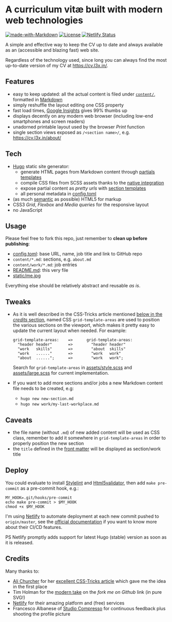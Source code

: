 # A curriculum vitæ built with modern web technologies

[![made-with-Markdown](https://img.shields.io/badge/Made%20with-Markdown-1f425f.svg)](http://commonmark.org) [![License](https://img.shields.io/badge/License-Apache%202.0-green.svg)](https://opensource.org/licenses/Apache-2.0) [![Netlify Status](https://api.netlify.com/api/v1/badges/53c5b088-2498-40b4-8e82-8f6ae243713c/deploy-status)](https://app.netlify.com/sites/hopeful-johnson-2088ad/deploys)

A simple and effective way to keep the CV up to date and always available as an (accessible and blazing fast) web site.

Regardless of the technology used, since long you can always find the most up-to-date version of my CV at <https://cv.l3x.in/>.

## Features

- easy to keep updated: all the actual content is filed under [`content/`](content), formatted in [Markdown][markdown]
- simply reshuffle the layout editing one CSS property
- fast load times, [Google Insights][insights] gives 99% thumbs up
- displays decently on any modern web browser (including low-end smartphones and screen readers)
- unadorned printable layout used by the browser _Print_ function
- single section views exposed as `/<section name>/`, e.g. <https://cv.l3x.in/about/>

## Tech

- [Hugo](https://gohugo.io/) static site generator:
  - generate HTML pages from Markdown content through [partials templates][hugo-partials]
  - compile CSS files from SCSS assets thanks to the [native integration][hugo-scss]
  - expose partial content as _pretty urls_ with [section templates][hugo-section-templates]
  - all personal metadata in [config.toml](config.toml)
- (as much [semantic](https://guide.freecodecamp.org/html/html5-semantic-elements/) as possible) HTML5 for markup
- CSS3 _Grid_, _Flexbox_ and _Media queries_ for the responsive layout
- no JavaScript

## Usage

Please feel free to fork this repo, just remember to **clean up before publishing**:

- [config.toml](config.toml): base URL, name, job title and link to GitHub repo
- `content/*.md`: sections, e.g. `about.md`
- `content/work/*.md`: job entries
- [README.md](README.md): this very file
- [static/me.jpg](static/me.jpg)

Everything else should be relatively abstract and reusable _as is_.

## Tweaks

- As it is well described in the CSS-Tricks article mentioned [below in the _credits_ section](#credits), named CSS `grid-template-areas` are used to position the various sections on the viewport, which makes it pretty easy to update the current layout when needed. For example:

      grid-template-areas:    =>      grid-template-areas:
        "header header"       =>        "header header"
        "work   skills"       =>        "about  skills"
        "work   ......"       =>        "work   work"
        "about  ......";      =>        "work   work";

  Search for `grid-template-areas` in [assets/style.scss](assets/style.scss) and [assets/large.scss](assets/large.scss) for current implementation.

- If you want to add more sections and/or jobs a new Markdown content file needs to be created, e.g:

  - `hugo new new-section.md`
  - `hugo new work/my-last-workplace.md`

## Caveats

- the file name (without `.md`) of new added content will be used as CSS class, remember to add it somewhere in `grid-template-areas` in order to properly position the new section
- the `title` defined in the [front matter][frontmatter] will be displayed as section/work title

## Deploy

You could evaluate to install [Stylelint][stylelint] and [Html5validator][html5validator], then add `make pre-commit` as a pre-commit hook, e.g.:

    MY_HOOK=.git/hooks/pre-commit
    echo make pre-commit > $MY_HOOK
    chmod +x $MY_HOOK

I'm using [Netlify][netlify] to automate deployment at each new commit pushed to `origin/master`, see the [official documentation][netlify-docs] if you want to know more about their CI/CD features.

PS Netlify promptly adds support for latest Hugo (stable) version as soon as it is released.

## Credits

Many thanks to:

- [Ali Churcher](https://css-tricks.com/author/alichurcher/) for her [excellent CSS-Tricks article][css-tricks-article] which gave me the idea in the first place
- Tim Holman for the [modern take](http://tholman.com/github-corners/) on the _fork me on Github_ link (in pure SVG!)
- [Netlify][netlify] for their amazing platform and (free) services
- Francesco Albanese of [Studio Compresso][studio-compresso] for continuous feedback plus shooting the profile picture

[css-tricks-article]:     <https://css-tricks.com/new-year-new-job-lets-make-a-grid-powered-resume/>
[hugo-partials]:          <https://gohugo.io/templates/partials/>
[hugo-scss]:              <https://gohugo.io/hugo-pipes/scss-sass/>
[hugo-section-templates]: <https://gohugo.io/templates/section-templates/>
[insights]:               <https://developers.google.com/speed/pagespeed/insights/?url=https%3A%2F%2Fcv.l3x.in%2F> "Google Insights page results for <https://cv.l3x.in/>"
[markdown]:               <https://www.markdownguide.org/>
[netlify-docs]:           <https://docs.netlify.com/site-deploys/overview/>
[netlify]:                <https://www.netlify.com/>
[studio-compresso]:       <https://www.studiocompresso.com/en/>
[stylelint]:              <https://stylelint.io/>
[html5validator]:         <https://pypi.org/project/html5validator/>
[frontmatter]:            <https://gohugo.io/content-management/front-matter/>
